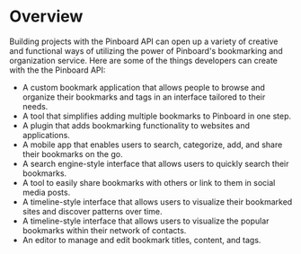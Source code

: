 # Overview

Building projects with the Pinboard API can open up a variety of creative and
functional ways of utilizing the power of Pinboard's bookmarking and
organization service. Here are some of the things developers can create with
the the Pinboard API:

- A custom bookmark application that allows people to browse and organize their
  bookmarks and tags in an interface tailored to their needs.
- A tool that simplifies adding multiple bookmarks to Pinboard in one step.
- A plugin that adds bookmarking functionality to websites and applications.
- A mobile app that enables users to search, categorize, add, and share their
  bookmarks on the go.
- A search engine-style interface that allows users to quickly search their
  bookmarks.
- A tool to easily share bookmarks with others or link to them in social media
  posts.
- A timeline-style interface that allows users to visualize their bookmarked
  sites and discover patterns over time.
- A timeline-style interface that allows users to visualize the popular
  bookmarks within their network of contacts.
- An editor to manage and edit bookmark titles, content, and tags.
